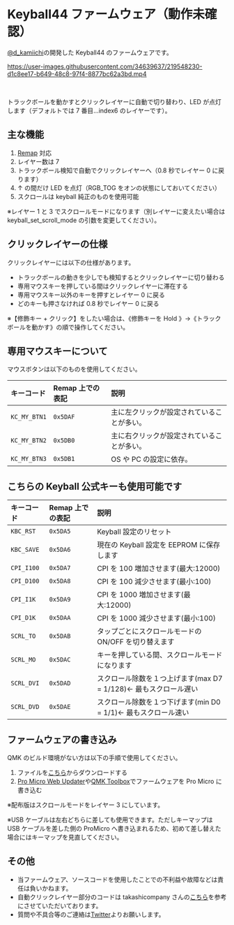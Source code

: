 # Keyball44 ファームウェア（動作未確認）

[@d_kamiichi](https://twitter.com/d_kamiichi)の開発した Keyball44 のファームウェアです。

https://user-images.githubusercontent.com/34639637/219548230-d1c8ee17-b649-48c8-97f4-8877bc62a3bd.mp4

<br>

トラックボールを動かすとクリックレイヤーに自動で切り替わり、LED が点灯します（デフォルトでは 7 番目...index6 のレイヤーです）。

## 主な機能

1. [Remap](https://remap-keys.app/configure) 対応
2. レイヤー数は 7
3. トラックボール検知で自動でクリックレイヤーへ（0.8 秒でレイヤー 0 に戻ります）
4. ↑ の間だけ LED を点灯（RGB_TOG をオンの状態にしておいてください）
5. スクロールは keyball 純正のものを使用可能

※レイヤー 1 と 3 でスクロールモードになります（別レイヤーに変えたい場合は keyball_set_scroll_mode の引数を変更してください）。

## クリックレイヤーの仕様

クリックレイヤーには以下の仕様があります。

- トラックボールの動きを少しでも検知するとクリックレイヤーに切り替わる
- 専用マウスキーを押している間はクリックレイヤーに滞在する
- 専用マウスキー以外のキーを押すとレイヤー 0 に戻る
- どのキーも押さなければ 0.8 秒でレイヤー 0 に戻る

※【修飾キー + クリック】をしたい場合は、《修飾キーを Hold 》→《トラックボールを動かす》の順で操作してください。

## 専用マウスキーについて

マウスボタンは以下のものを使用してください。

| キーコード   | Remap 上での表記 | 説明                                       |
| :----------- | :--------------- | :----------------------------------------- |
| `KC_MY_BTN1` | `0x5DAF`         | 主に左クリックが設定されていることが多い。 |
| `KC_MY_BTN2` | `0x5DB0`         | 主に右クリックが設定されていることが多い。 |
| `KC_MY_BTN3` | `0x5DB1`         | OS や PC の設定に依存。                    |

## こちらの Keyball 公式キーも使用可能です

| キーコード | Remap 上での表記 | 説明                                                             |
| :--------- | :--------------- | :--------------------------------------------------------------- |
| `KBC_RST`  | `0x5DA5`         | Keyball 設定のリセット                                           |
| `KBC_SAVE` | `0x5DA6`         | 現在の Keyball 設定を EEPROM に保存します                        |
| `CPI_I100` | `0x5DA7`         | CPI を 100 増加させます(最大:12000)                              |
| `CPI_D100` | `0x5DA8`         | CPI を 100 減少させます(最小:100)                                |
| `CPI_I1K`  | `0x5DA9`         | CPI を 1000 増加させます(最大:12000)                             |
| `CPI_D1K`  | `0x5DAA`         | CPI を 1000 減少させます(最小:100)                               |
| `SCRL_TO`  | `0x5DAB`         | タップごとにスクロールモードの ON/OFF を切り替えます             |
| `SCRL_MO`  | `0x5DAC`         | キーを押している間、スクロールモードになります                   |
| `SCRL_DVI` | `0x5DAD`         | スクロール除数を１つ上げます(max D7 = 1/128)← 最もスクロール遅い |
| `SCRL_DVD` | `0x5DAE`         | スクロール除数を１つ下げます(min D0 = 1/1)← 最もスクロール速い   |

## ファームウェアの書き込み

QMK のビルド環境がない方は以下の手順で使用してください。

1. ファイルを[こちら](https://github.com/kamiichi99/keyball/releases/download/keyball44%2Fv1/Scroll_mode_in_layer3_keyball_keyball44_kamidai.hex)からダウンロードする
2. [Pro Micro Web Updater](https://sekigon-gonnoc.github.io/promicro-web-updater/index.html)や[QMK Toolbox](https://kbd.dailycraft.jp/claw44/buildguide/10_firmware/toolbox/)でファームウェアを Pro Micro に書き込む

※配布版はスクロールモードをレイヤー 3 にしています。

※USB ケーブルは左右どちらに差しても使用できます。ただしキーマップは USB ケーブルを差した側の ProMicro へ書き込まれるため、初めて差し替えた場合にはキーマップを見直してください。

## その他

- 当ファームウェア、ソースコードを使用したことでの不利益や故障などは責任は負いかねます。
- 自動クリックレイヤー部分のコードは takashicompany さんの[こちら](https://zenn.dev/takashicompany/articles/69b87160cda4b9)を参考にさせていただいております。
- 質問や不具合等のご連絡は[Twitter](https://twitter.com/d_kamiichi)よりお願いします。
